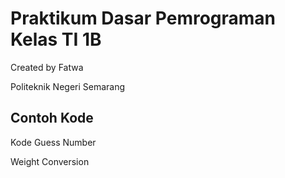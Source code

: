 # Praktikum Dasar Pemrograman Kelas TI 1B
Created by Fatwa

Politeknik Negeri Semarang

## Contoh Kode
Kode Guess Number

Weight Conversion